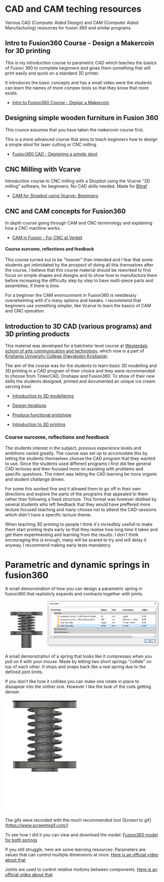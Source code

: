 # CAD and CAM teching resources

Various CAD (Computer Aided Design) and CAM (Computer Aided Manufacturing) resources for fusion 360 and similar programs. 

## Intro to Fusion360 Course - Design a Makercoin for 3D printing

This is my introduction course to parametric CAD which teaches the basics of Fusion 360 to complete beginners and gives them something that will print easily and quick on a standard 3D printer.

It introduces the basic concepts and has a small video were the students can learn the names of more compex tools so that they know that more exists.

* [Intro to Fusion360 Course - Design a Makercoin](https://docs.google.com/presentation/d/1iyOJrJu6wvphVe8cpd-bWclCVOYnD-wR-3HKqxiy00I/edit?usp=sharing)

## Designing simple wooden furniture in Fusion 360

This cource assumes that you have taken the makercoin course first.

This is a more advanced course that aims to teach beginners how to design a simple stool for laser cutting or CNC milling.

* [Fusion360 CAD - Designing a simple stool](https://docs.google.com/presentation/d/1jUnKXq4IHRVz9RvI2gKY46cW9GnvgDFzI2Cwa3rHCbA/edit?usp=sharing)

## CNC Milling with Vcarve

Introduction course to CNC milling with a Shopbot using the Vcarve "2D milling" software, for beginners. No CAD skills needed. Made for [Bitraf](bitraf.no)

* [CAM for Shopbot using Vcarve- Beginners](https://docs.google.com/presentation/d/1yE2ZAthcDL0GUp_6uIqDUKWAdFcZyrXJJtVbfx651mk/edit?usp=sharing)

## CNC and CAM concepts for Fusion360

In depth course going through CAM and CNC terminology and explaining how a CNC machine works.

* [CAM in Fusion - For CNC at Verket](https://docs.google.com/presentation/d/1m_wWjCLHUI1uPxNxXE2xo9VKDsl46tIdbHR8hJpbTXs/edit?usp=sharing)

#### Course ourcome, reflections and feedback

This course turned out to be "heavier" than intended and I fear that some students got intimidated by the prospect of doing all this themselves after the course. 
I believe that this course material should be reworked to first focus on simple shapes and designs and to show how to manufacture them before increasing the 
difficulty step by step to have multi-piece parts and assemblies, if there is time. 

For a beginner the CAM envirounment in Fusion360 is needlessly overwhelming with it's many options and tweaks. 
I recommend that beginners use something simpler, like Vcarve to learn the basics of CAM and CNC operation. 

## Introduction to 3D CAD (various programs) and 3D printing products

This material was developed for a batchelor level course at [Westerdals school of arts communication and technology](https://kristiania.no/westerdals/), which now is a part of [Kristiania University College (Høyskolen Kristiania)](https://kristiania.no). 

The aim of the course was for the students to learn basic 3D modelling and 3D printing in a CAD program of their choice and they were recommended to choose from 
TinkerCAD, Onshape and Fusion360. To show of their new skills the students designed, printed and documented an unique ice cream serving bowl. 

* [Introduction to 3D modellering](https://docs.google.com/presentation/d/1fQxY9fkj97LmtPi9RoSVGuqa8XF7nSWqbSxHxPS94hA/edit?usp=sharing)

* [Design iterations](https://docs.google.com/presentation/d/1ceN2QEjK1DFISofYU9mncFUmA8qW7lh0UWEXqzUNd4o/edit?usp=sharing)

* [Produce functional prototype](https://docs.google.com/presentation/d/119sgNFtOaNmLoZV61Zrc2162gj_fOUFyv-o4cUz8Gr0/edit?usp=sharing)

* [Introduction to 3D printing](https://docs.google.com/presentation/d/1VriE3fkBxA7Fe3FuS-j9OWyBt_KJWYxnYrSh404F_bs/edit?usp=sharing)

### Course ourcome, reflections and feedback

The students interest in the subject, previous experience levels and ambitions varied greatly. 
The course was set up to accomodate this by letting the students themselves choose the CAD program that they wanted to use. 
Since the students used different programs I first did few general CAD lectures and then focused more on assisting with problems and specific questions. 
The intent was letting the CAD learning be more organic and student challange driven. 

For some this worked fine and it allowed them to go off in their own directions and explore the parts of the programs that appealed to them rather than following a fixed structure.
This format was however disliked by several students who left feedback that they would have preffered more lecture focused teaching and many choose not to attend the CAD-sessions which didn't have a specific lecture theme.


When teaching 3D printing to people I think it's incredibly usefull to make them start printing tests early so that they realise how long time it takes and get them experimenting and learning from the results.
I don't think encouraging this is enough, many will be scared to try and will delay it anyway, I recommend making early tests mandatory.


# Parametric and dynamic springs in fusion360
 
A small demonstration of how you can design a parametric spring in fusion360 that realisticly expands and contracts together with joints.

![](parametric_spring.gif)

A small demonstration of a spring that looks like it compresses when you pull on it with your mouse. Made by letting two short springs "collide" on top of each other. It stops and snaps back like a real spring due to the defined joint limits.

 If you don't like how it collides you can make one rotate in place to dissapear into the onther one. However I like the look of the coils getting denser.

![](dynamic_spring.gif)

The gifs were recorded with the much recommended tool (Screen to gif](https://www.screentogif.com/)

To see how I did it you can view and download the model:
 [Fusion360 model for both springs](https://a360.co/2KIyBT1) 
 
If you still struggle, here are some learning resources:
Parameters are values that can control multiple dimensions at once. [Here is an official video about that](https://www.youtube.com/watch?v=apkUQKNwHIo)

Joints are used to control relative motions between components. [Here is an official video about that](https://www.youtube.com/watch?v=nngmNos6VI4)


